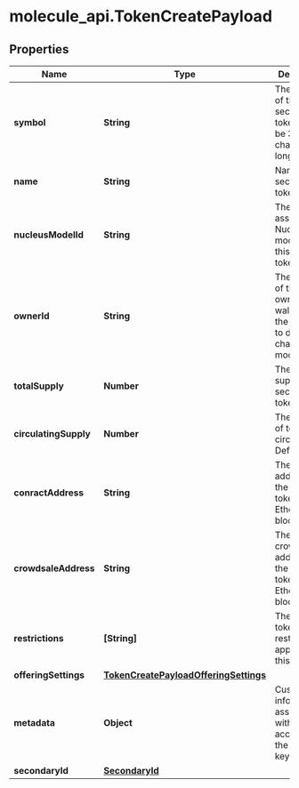 # molecule_api.TokenCreatePayload

## Properties
Name | Type | Description | Notes
------------ | ------------- | ------------- | -------------
**symbol** | **String** | The symbol of the security token. Could be 3 or 4 characters long. | 
**name** | **String** | Name of the security token. | 
**nucleusModelId** | **String** | The id of the associated Nucleus model for this security token | 
**ownerId** | **String** | The wallet id of the token owner. This wallet has the privileges to do on-chain modifications | 
**totalSupply** | **Number** | The total supply of the security token | 
**circulatingSupply** | **Number** | The amount of tokens in circulation. Defaults to 0 | [optional] 
**conractAddress** | **String** | The contract address of the security token on the Ethereum blockchain | [optional] 
**crowdsaleAddress** | **String** | The crowdsale address of the security token on the Ethereum blockchain | [optional] 
**restrictions** | **[String]** | The array of token restrictions applied on this token. | [optional] 
**offeringSettings** | [**TokenCreatePayloadOfferingSettings**](TokenCreatePayloadOfferingSettings.md) |  | [optional] 
**metadata** | **Object** | Custom information associated with the account in the format key:value | [optional] 
**secondaryId** | [**SecondaryId**](SecondaryId.md) |  | [optional] 


